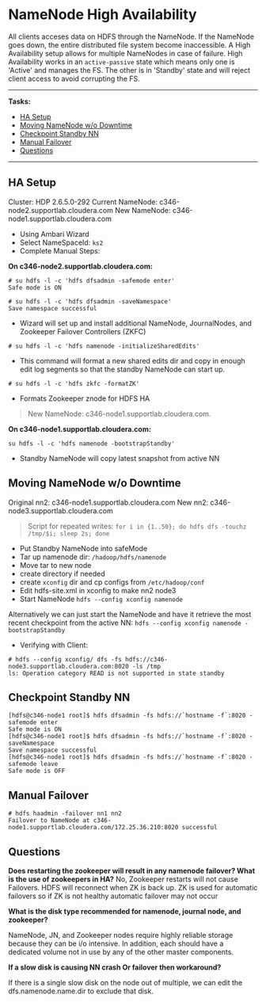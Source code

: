 # NameNode High Availability

All clients acceses data on HDFS through the NameNode. If the NameNode goes down, the entire distributed file system become inaccessible. A High Availability setup allows for multiple NameNodes in case of failure. High Availability works in an `active-passive` state which means only one is 'Active' and manages the FS. The other is in 'Standby' state and will reject client access to avoid corrupting the FS.



---
__Tasks:__
<!-- toc -->

- [HA Setup](#HA-Setup)
- [Moving NameNode w/o Downtime](#Moving-NameNode-wo-Downtime)
- [Checkpoint Standby NN](#Checkpoint-Standby-NN)
- [Manual Failover](#Manual-Failover)
- [Questions](#Questions)

<!-- tocstop -->

---


## HA Setup
Cluster: HDP 2.6.5.0-292
Current NameNode: c346-node2.supportlab.cloudera.com
New NameNode: c346-node1.supportlab.cloudera.com

- Using Ambari Wizard
- Select NameSpaceId: `ks2`
- Complete Manual Steps:

__On c346-node2.supportlab.cloudera.com:__
```
# su hdfs -l -c 'hdfs dfsadmin -safemode enter'
Safe mode is ON

# su hdfs -l -c 'hdfs dfsadmin -saveNamespace'
Save namespace successful
```

- Wizard will set up and install additional NameNode, JournalNodes, and Zookeeper Failover Controllers (ZKFC)


```
# su hdfs -l -c 'hdfs namenode -initializeSharedEdits'
```
- This command will format a new shared edits dir and copy in enough edit log segments so that the standby NameNode can start up. 

```
# su hdfs -l -c 'hdfs zkfc -formatZK'
```
- Formats Zookeeper znode for HDFS HA

> New NameNode: c346-node1.supportlab.cloudera.com.

__On c346-node1.supportlab.cloudera.com:__

```
su hdfs -l -c 'hdfs namenode -bootstrapStandby'
```
- Standby NameNode will copy latest snapshot from active NN


## Moving NameNode w/o Downtime
Original nn2: c346-node1.supportlab.cloudera.com
New nn2: c346-node3.supportlab.cloudera.com

>Script for repeated writes: 
>`for i in {1..50}; do hdfs dfs -touchz /tmp/$i; sleep 2s; done`


- Put Standby NameNode into safeMode
- Tar up namenode dir: `/hadoop/hdfs/namenode`
- Move tar to new node
- create directory if needed 
- create `xconfig` dir and cp configs from `/etc/hadoop/conf`
- Edit hdfs-site.xml in xconfig to make nn2 node3
- Start NameNode
`hdfs --config xconfig namenode`


Alternatively we can just start the NameNode and have it retrieve the most recent checkpoint from the active NN:
`hdfs --config xconfig namenode -bootstrapStandby`

- Verifying with Client:
```
# hdfs --config xconfig/ dfs -fs hdfs://c346-node3.supportlab.cloudera.com:8020 -ls /tmp
ls: Operation category READ is not supported in state standby
```



## Checkpoint Standby NN

```
[hdfs@c346-node1 root]$ hdfs dfsadmin -fs hdfs://`hostname -f`:8020 -safemode enter
Safe mode is ON
[hdfs@c346-node1 root]$ hdfs dfsadmin -fs hdfs://`hostname -f`:8020 -saveNamespace
Save namespace successful
[hdfs@c346-node1 root]$ hdfs dfsadmin -fs hdfs://`hostname -f`:8020 -safemode leave
Safe mode is OFF
```

## Manual Failover

```
# hdfs haadmin -failover nn1 nn2
Failover to NameNode at c346-node1.supportlab.cloudera.com/172.25.36.210:8020 successful
```

## Questions

__Does restarting the zookeeper will result in any namenode failover? What is the use of zookeepers in HA?__
No, Zookeeper restarts will not cause Failovers. HDFS will reconnect when ZK is back up. ZK is used for automatic failovers so if ZK is not healthy automatic failover may not occur


__What is the disk type recommended for namenode, journal node, and zookeeper?__

NameNode, JN, and Zookeeper nodes require highly reliable storage because they can be i/o intensive. In addition, each should have a dedicated volume not in use by any of the other master components.


__If a slow disk is causing NN crash Or failover then workaround?__

If there is a single slow disk on the node out of multiple, we can edit the dfs.namenode.name.dir to exclude that disk.


